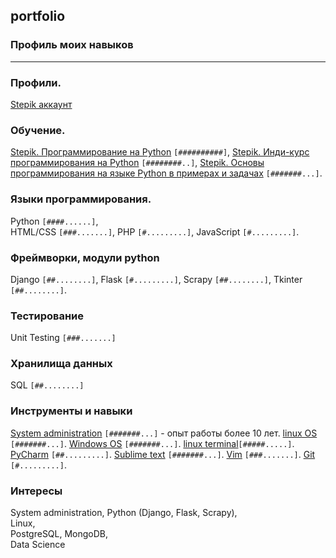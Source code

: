 ## portfolio
### Профиль моих навыков
-----------------------
### Профили.
[Stepik аккаунт](https://stepik.org/users/242248235)

### Обучение.
[Stepik. Программирование на Python](https://stepik.org/course/67) `[##########]`,
[Stepik. Инди-курс программирования на Python](https://stepik.org/course/63085) `[########..]`,
[Stepik. Основы программирования на языке Python в примерах и задачах](https://stepik.org/course/58638) `[#######...]`.


### Языки программирования.
Python     `[####......]`,    
HTML/CSS   `[###.......]`, 
PHP        `[#.........]`,
JavaScript `[#.........]`.


### Фреймворки, модули python
Django  `[##........]`,
Flask   `[#.........]`,
Scrapy  `[##........]`,
Tkinter `[##........]`.

### Тестирование
Unit Testing `[###.......]`  

### Хранилища данных
SQL `[##........]`  


### Инструменты и навыки
[System administration](https://en.wikipedia.org/wiki/System_administrator) `[#######...]` - опыт работы более 10 лет.
[linux OS](https://www.linux.org) `[#######...]`.
[Windows OS](www.microsoft.com/) `[#######...]`.
[linux terminal](https://ubuntu.com/tutorials/command-line-for-beginners)`[#####.....]`.
[PyCharm](https://www.jetbrains.com/pycharm) `[##.........]`.
[Sublime text](https://www.sublimetext.com) `[#######...]`.
[Vim](https://www.vim.org) `[###.......]`.
[Git](https://git-scm.com) `[#.........]`.  


### Интересы
System administration,
Python (Django, Flask, Scrapy),  
Linux,  
PostgreSQL, MongoDB,  
Data Science
